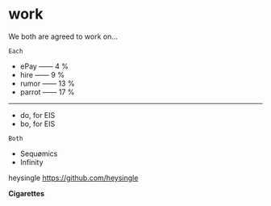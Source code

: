 # work
We both are agreed to work on... 

`Each`
- ePay —— 4 %
- hire —— 9 %
- rumor —— 13 %
- parrot —— 17 %
- - - - - - - - - 
- do, for EIS
- bo, for EIS

`Both`
- Sequømics 
- Infinity 

heysingle
https://github.com/heysingle

**Cigarettes**
